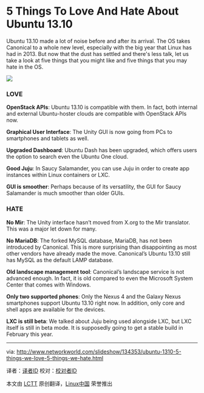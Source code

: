 5 Things To Love And Hate About Ubuntu 13.10
================================================================================
Ubuntu 13.10 made a lot of noise before and after its arrival. The OS takes Canonical to a whole new level, especially with the big year that Linux has had in 2013. But now that the dust has settled and there's less talk, let us take a look at five things that you might like and five things that you may hate in the OS.

![](http://1-ps.googleusercontent.com/h/www.efytimes.com/admin/useradmin/photo/150x150xpLjk60315PM1132014.jpg.pagespeed.ic.7YFoOIdGP_.jpg)

### LOVE ###

**OpenStack APIs**: Ubuntu 13.10 is compatible with them. In fact, both internal and external Ubuntu-hoster clouds are compatible with OpenStack APIs now.

**Graphical User Interface**: The Unity GUI is now going from PCs to smartphones and tablets as well.

**Upgraded Dashboard**: Ubuntu Dash has been upgraded, which offers users the option to search even the Ubuntu One cloud.

**Good Juju**: In Saucy Salamander, you can use Juju in order to create app instances within Linux containers or LXC.

**GUI is smoother**: Perhaps because of its versatility, the GUI for Saucy Salamander is much smoother than older GUIs.

### HATE ###

**No Mir**: The Unity interface hasn’t moved from X.org to the Mir translator. This was a major let down for many.

**No MariaDB**: The forked MySQL database, MariaDB, has not been introduced by Canonical. This is more surprising than disappointing as most other vendors have already made the move. Canonical’s Ubuntu 13.10 still has MySQL as the default LAMP database.

**Old landscape management tool**: Canonical’s landscape service is not advanced enough. In fact, it is old compared to even the Microsoft System Center that comes with Windows.

**Only two supported phones**: Only the Nexus 4 and the Galaxy Nexus smartphones support Ubuntu 13.10 right now. In addition, only core and shell apps are available for the devices.

**LXC is still beta**: We talked about Juju being used alongside LXC, but LXC itself is still in beta mode. It is supposedly going to get a stable build in February this year.

--------------------------------------------------------------------------------

via: http://www.networkworld.com/slideshow/134353/ubuntu-1310-5-things-we-love-5-things-we-hate.html

译者：[译者ID](https://github.com/译者ID) 校对：[校对者ID](https://github.com/校对者ID)

本文由 [LCTT](https://github.com/LCTT/TranslateProject) 原创翻译，[Linux中国](http://linux.cn/) 荣誉推出